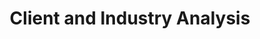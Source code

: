 ---
# src/content/portfolio/client-industry-analysis.md
title: "Client and Industry Analysis"
description: "A comprehensive analysis of client data across industries to enable strategic targeting and case study development"
keywords: "Client Analysis, Industry Analysis, Data Analytics, Strategic Targeting, Business Intelligence, Case Studies, Market Analysis, Anthony Trivisano"
client: "Redding Designs Inc."
timeline: "2023"
role: "VP of Development"
technologies: ["Data Analysis", "Business Intelligence", "Strategic Planning", "Client Profiling", "Market Research"]
category: "Leadership & Strategy"
summary: "Conducted a thorough analysis of historical client data to identify industry patterns, develop strategic targeting approaches, and highlight key case studies for marketing emphasis, resulting in more focused business development efforts and improved client acquisition."
featuredImage: "/images/portfolio/client-industry-analysis.jpg"

# Challenge section
challengeIntroduction: "Redding Designs lacked a systematic approach to understanding their client base across industries, limiting their ability to strategically target new business opportunities and leverage past successes for marketing and sales efforts."
challenges: [
  "No comprehensive view of client distribution across industry sectors",
  "Limited understanding of which industries provided the highest value clients",
  "Inability to identify patterns in client needs by industry for targeted solution development",
  "Difficulty selecting appropriate case studies for marketing materials and sales presentations",
  "Inefficient business development efforts due to lack of strategic industry focus",
  "Missed opportunities for developing industry-specific expertise and solutions"
]

# Solution section
solutionIntroduction: "I conducted a comprehensive analysis of historical client data, creating industry profiles and identifying strategic patterns that enabled more focused business development and marketing efforts."
solution: [
  {
    title: "Data Collection & Organization",
    description: "Gathered historical data from all previous clients, establishing a comprehensive database that included client information, project details, industry classifications, and key performance metrics. This created a single source of truth for client analysis."
  },
  {
    title: "Industry Classification Framework",
    description: "Developed a standardized industry classification system that allowed for consistent categorization of clients. Applied this framework to historical data to create a structured view of the client base across industry sectors."
  },
  {
    title: "Pattern Analysis",
    description: "Conducted detailed analysis to identify patterns in client needs, project types, and success metrics across different industries. Used statistical methods to highlight significant trends and correlations that could inform business strategy."
  },
  {
    title: "Strategic Recommendations",
    description: "Translated analytical findings into actionable strategic recommendations for targeting specific industries. Developed industry-specific value propositions based on historical project successes and identified client pain points."
  }
]

# Development Process
process: [
  {
    title: "Data Gathering & Cleansing",
    description: "Collected client data from multiple sources including the CRM system, project management tools, and financial records. Standardized and cleansed the data to ensure accuracy and consistency for analysis."
  },
  {
    title: "Industry Framework Development",
    description: "Researched industry classification systems and adapted a standardized framework appropriate for the business. Applied this classification to all historical clients to create consistency in industry identification."
  },
  {
    title: "Analytical Model Creation",
    description: "Developed analytical models to examine client distribution, project profitability, client satisfaction, and project type patterns across industries. Created visualizations to clearly communicate findings to stakeholders."
  },
  {
    title: "Case Study Identification",
    description: "Used analysis results to identify the most impactful case studies for each industry sector. Selected projects that demonstrated exceptional results, innovative solutions, or addressed common industry challenges."
  },
  {
    title: "Strategic Planning Integration",
    description: "Worked with the executive team to integrate findings into the company's strategic planning process. Developed targeted business development approaches for high-value industries identified through the analysis."
  }
]

# Results metrics
metrics: [
  {
    value: "35%",
    label: "Increase in targeted industry conversion rates"
  },
  {
    value: "28%",
    label: "Growth in high-value industry segments"
  },
  {
    value: "15%",
    label: "Improvement in proposal success rate"
  }
]

# Technical highlights
technical: [
  {
    title: "Multi-dimensional Analysis Framework",
    description: "Developed a comprehensive analysis framework that examined client relationships across multiple dimensions including industry sector, project type, revenue, profitability, timeline adherence, and client satisfaction."
  },
  {
    title: "Industry Profitability Modeling",
    description: "Created detailed profitability models for each industry sector, accounting for variables such as project complexity, resource requirements, and typical timeline factors. This enabled more accurate forecasting and strategic focus."
  },
  {
    title: "Trend Visualization Dashboard",
    description: "Designed an interactive dashboard that visualized key trends and patterns across industries. This tool enabled executives to explore the data dynamically and inform strategic decisions with real-time insights."
  },
  {
    title: "Strategic Targeting Framework",
    description: "Developed a systematic framework for evaluating and targeting potential clients based on industry, size, and alignment with identified success patterns. This approach increased efficiency in business development efforts and improved client fit."
  }
]
---